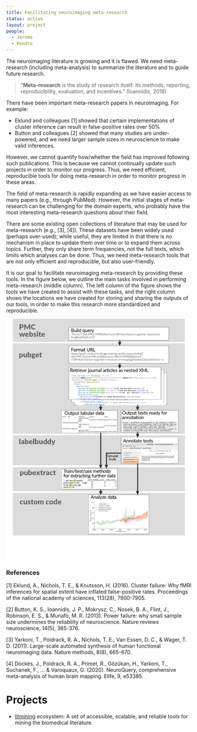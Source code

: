 ```yaml
---
title: Facilitating neuroimaging meta-research
status: active
layout: project
people:
  - Jerome
  - Kendra
---
```


The neuroimaging literature is growing and it is flawed.
We need meta-research (including meta-analysis) to summarize the literature and to guide future research.

> “**Meta-research** is the study of research itself: its methods, reporting, reproducibility, evaluation, and incentives.” (Ioannidis, 2018)

There have been important meta-research papers in neuroimaging. For example:

- Eklund and colleagues [1] showed that certain implementations of cluster inference can result in false-positive rates over 50%
- Button and colleagues [2] showed that many studies are under-powered, and we need larger sample sizes in neuroscience to make valid inferences.

However, we cannot quantify how/whether the field has improved following such publications.
This is because we cannot continually update such projects in order to monitor our progress.
Thus, we need efficient, reproducible tools for doing meta-research in order to monitor progress in these areas.

The field of meta-research is rapidly expanding as we have easier access to many papers (e.g., through PubMed).
However, the initial stages of meta-research can be challenging for the domain experts, who probably have the most interesting meta-research questions about their field.

There are some existing open collections of literature that may be used for meta-research (e.g., [3], [4]).
These datasets have been widely used (perhaps over-used); while useful, they are limited in that there is no mechanism in place to update them over time or to expand them across topics.
Further, they only share term frequencies, not the full texts, which limits which analyses can be done.
Thus, we need meta-research tools that are not only efficient and reproducible, but also user-friendly.

It is our goal to facilitate neuroimaging meta-research by providing these tools.
In the figure below, we outline the main tasks involved in performing meta-research (middle column).
The left column of the figure shows the tools we have created to assist with these tasks, and the right column shows the locations we have created for storing and sharing the outputs of our tools, in order to make this research more standardized and reproducible.

![meta-research-workflow](../img/other/meta-research-workflow.png)

### References

[1] Eklund, A., Nichols, T. E., & Knutsson, H. (2016). Cluster failure: Why fMRI inferences for spatial extent have inflated false-positive rates. Proceedings of the national academy of sciences, 113(28), 7900-7905.

[2] Button, K. S., Ioannidis, J. P., Mokrysz, C., Nosek, B. A., Flint, J., Robinson, E. S., & Munafò, M. R. (2013). Power failure: why small sample size undermines the reliability of neuroscience. Nature reviews neuroscience, 14(5), 365-376.

[3] Yarkoni, T., Poldrack, R. A., Nichols, T. E., Van Essen, D. C., & Wager, T. D. (2011). Large-scale automated synthesis of human functional neuroimaging data. Nature methods, 8(8), 665-670.

[4] Dockès, J., Poldrack, R. A., Primet, R., Gözükan, H., Yarkoni, T., Suchanek, F., ... & Varoquaux, G. (2020). NeuroQuery, comprehensive meta-analysis of human brain mapping. Elife, 9, e53385.


# Projects

- [litmining](https://litmining.github.io/) ecosystem: A set of accessible, scalable, and reliable tools for mining the biomedical literature.